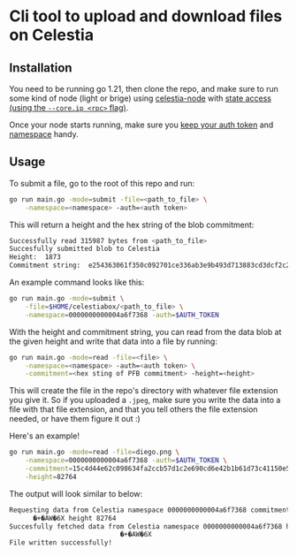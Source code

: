 # Cli tool to upload and download files on Celestia

## Installation

You need to be running go 1.21, then clone the repo, and make sure to run some kind of node (light or brige) using [celestia-node](https://github.com/celestiaorg/celestia-node/tree/main) with [state access (using the `--core.ip <rpc>` flag)](https://docs.celestia.org/developers/node-tutorial#connect-to-a-public-core-endpoint).

Once your node starts running, make sure you [keep your auth token](https://docs.celestia.org/developers/node-tutorial#auth-token) and [namespace](https://celestiaorg.github.io/celestia-app/specs/namespace.html) handy.

## Usage

To submit a file, go to the root of this repo and run:

```sh
go run main.go -mode=submit -file=<path_to_file> \
    -namespace=<namespace> -auth=<auth token>
```

This will return a height and the hex string of the blob commitment:

```sh
Successfully read 315987 bytes from <path_to_file>
Succesfully submitted blob to Celestia
Height:  1873
Commitment string:  e254363061f350c092701ce336ab3e9b493d713883cd3dcf2c271760e9318eb1
```

An example command looks like this:

```sh
go run main.go -mode=submit \
    -file=$HOME/celestiabox/<path_to_file> \
    -namespace=0000000000004a6f7368 -auth=$AUTH_TOKEN
```

With the height and commitment string, you can read from the data blob at the given height and write that data into a file by running:

```sh
go run main.go -mode=read -file=<file> \
    -namespace=<namespace> -auth=<auth token> \
    -commitment=<hex sting of PFB commitment> -height=<height>
```

This will create the file in the repo's directory with whatever file extension you give it. So if you uploaded a `.jpeg`, make sure you write the data into a file with that file extension, and that you tell others the file extension needed, or have them figure it out :)

Here's an example!

```sh
go run main.go -mode=read -file=diego.png \
    -namespace=0000000000004a6f7368 -auth=$AUTH_TOKEN \
    -commitment=15c4d44e62c098634fa2ccb57d1c2e690cd6e42b1b61d73c41150e57ec193658 \
    -height=82764
```

The output will look similar to below:

```sh
Requesting data from Celestia namespace 0000000000004a6f7368 commitment �NbcO̵}.i
      �+�AW�6X height 82764
Succesfully fetched data from Celestia namespace 0000000000004a6f7368 height 82764 commitment �NbcO̵}.i
                            �+�AW�6X
File written successfully!
```
